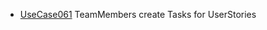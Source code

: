  * [UseCase061](https://github.com/DomainDrivenArchitecture/ddaRequirement/blob/master/en/requirements/UseCase061.md) TeamMembers create Tasks for UserStories